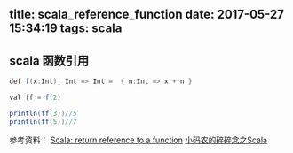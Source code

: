 title: scala_reference_function
date: 2017-05-27 15:34:19
tags: scala
---

## scala 函数引用

```java
def f(x:Int): Int => Int =  { n:Int => x + n }

val ff = f(2)

println(ff(3))//5
println(ff(5))//7
```

参考资料：
[Scala: return reference to a function](https://stackoverflow.com/questions/3363459/scala-return-reference-to-a-function)
[小码农的碎碎念之Scala](http://www.jianshu.com/p/a52f1cb01a51?hmsr=toutiao.io&utm_medium=toutiao.io&utm_source=toutiao.io)
